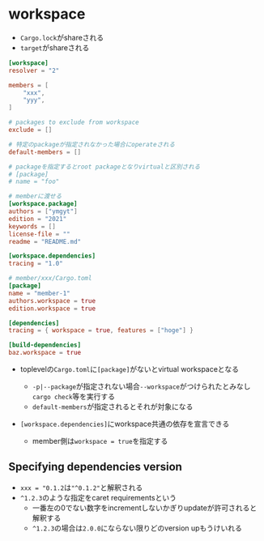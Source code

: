 # workspace

* `Cargo.lock`がshareされる
* `target`がshareされる

```toml
[workspace]
resolver = "2"

members = [
    "xxx",
    "yyy",
]

# packages to exclude from workspace
exclude = []

# 特定のpackageが指定されなかった場合にoperateされる
default-members = []

# packageを指定するとroot packageとなりvirtualと区別される
# [package]
# name = "foo"

# memberに渡せる
[workspace.package]
authors = ["ymgyt"]
edition = "2021"
keywords = []
license-file = ""
readme = "README.md"

[workspace.dependencies]
tracing = "1.0"
```

```toml
# member/xxx/Cargo.toml
[package]
name = "member-1"
authors.workspace = true
edition.workspace = true

[dependencies]
tracing = { workspace = true, features = ["hoge"] }

[build-dependencies]
baz.workspace = true
```

* toplevelの`Cargo.toml`に`[package]`がないとvirtual workspaceとなる
  * `-p|--package`が指定されない場合`--workspace`がつけられたとみなし`cargo check`等を実行する
  * `default-members`が指定されるとそれが対象になる

* `[workspace.dependencies]`にworkspace共通の依存を宣言できる
  * member側は`workspace = true`を指定する

## Specifying dependencies version

* `xxx = "0.1.2`は`"^0.1.2"`と解釈される
* `^1.2.3`のような指定をcaret requirementsという
    * 一番左の0でない数字をincrementしないかぎりupdateが許可されると解釈する
    * `^1.2.3`の場合は`2.0.0`にならない限りどのversion upもうけいれる



